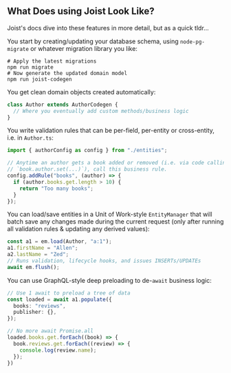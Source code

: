 
## What Does using Joist Look Like?

Joist's docs dive into these features in more detail, but as a quick tldr...

You start by creating/updating your database schema, using `node-pg-migrate` or whatever migration library you like:

```shell
# Apply the latest migrations
npm run migrate
# Now generate the updated domain model
npm run joist-codegen
```

You get clean domain objects created automatically:

```typescript
class Author extends AuthorCodegen {
  // Where you eventually add custom methods/business logic
}
```

You write validation rules that can be per-field, per-entity or cross-entity, i.e. in `Author.ts`:

```typescript
import { authorConfig as config } from "./entities";

// Anytime an author gets a book added or removed (i.e. via code calling
// `book.author.set(...)`), call this business rule.
config.addRule("books", (author) => {
  if (author.books.get.length > 10) {
    return "Too many books";
  }
});
```

You can load/save entities in a Unit of Work-style `EntityManager` that will batch save any changes made during the current request (only after running all validation rules & updating any derived values):

```typescript
const a1 = em.load(Author, "a:1");
a1.firstName = "Allen";
a2.lastName = "Zed";
// Runs validation, lifecycle hooks, and issues INSERTs/UPDATEs
await em.flush();
```

You can use GraphQL-style deep preloading to de-`await` business logic:

```typescript
// Use 1 await to preload a tree of data
const loaded = await a1.populate({
  books: "reviews",
  publisher: {},
});

// No more await Promise.all
loaded.books.get.forEach((book) => {
  book.reviews.get.forEach((review) => {
    console.log(review.name);
  });
})
```


